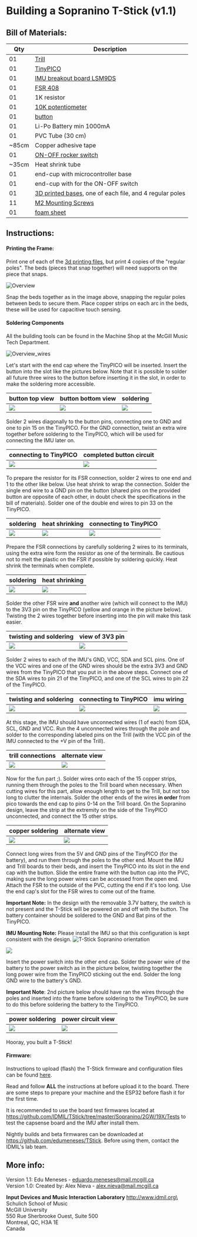 # Building a Sopranino T-Stick (v1.1)

## Bill of Materials:

Qty   | Description
------|---------------------
01    | [Trill](https://shop.bela.io/products/trill-craft/)     
01    | [TinyPICO](https://www.adafruit.com/product/4335)        
01    | [IMU breakout board LSM9DS](https://www.sparkfun.com/products/13284)
01    | [FSR 408](https://www.robotshop.com/ca/en/interlink-24-long-fsr.html)
01    | 1K resistor
01    | [10K potentiometer](https://www.digikey.com/products/en?mpart=PV36W103C01B00&v=118)
01    | [button](https://www.digikey.ca/product-detail/en/c-k/PTS125SM43-2-LFS/CKN9100-ND/1146743)
01    | Li-Po Battery min 1000mA
01    | PVC Tube (30 cm)
~85cm | Copper adhesive tape
01    | [ON-OFF rocker switch](https://www.digikey.ca/product-detail/en/RA1113112R/EG5619-ND/3778055/?itemSeq=307636370)
~35cm | Heat shrink tube
01    | end-cup with microcontroller base
01    | end-cup with for the ON-OFF switch
01    | [3D printed bases](../3D_printing/), one of each file, and 4 regular poles
11    | [M2 Mounting Screws](https://www.digikey.ca/product-detail/en/MPMS+002+0008+PH/H739-ND/274950/?itemSeq=307635387)
01    | [foam sheet](https://www.amazon.ca/Craft-Foam-Sheets-Assorted-Colours/dp/B005EQPRM6)

## Instructions:

#### Printing the Frame:

Print one of each of the [3d printing files](../3D_printing/), but print 4 copies of the "regular poles".
The beds (pieces that snap together) will need supports on the piece that snaps.

![Overview](./images/construction/0_overview.jpg "3d printing overview")

Snap the beds together as in the image above, snapping the regular poles between beds to secure them.
Place copper strips on each arc in the beds, these will be used for capacitive touch sensing.

#### Soldering Components

All the building tools can be found in the Machine Shop at the McGill Music Tech Department.

![Overview_wires](./images/construction/1_overview_wires.jpg "wiring overview")

Let's start with the end cap where the TinyPICO will be inserted. Insert the button into the slot like the pictures below. Note that it is possible to solder all future three wires to the button before inserting it in the slot, in order to make the soldering more accessible.

button top view| button bottom view | soldering
--- | --- | ---
![](./images/construction/2_button.jpg) | ![](./images/construction/3_button.jpg) | ![](./images/construction/4_button.jpg)

Solder 2 wires diagonally to the button pins, connecting one to GND and one to pin 15 on the TinyPICO. For the GND connection, twist an extra wire together before soldering to the TinyPICO, which will be used for connecting the IMU later on.

connecting to TinyPICO | completed button circuit
--- | ---
![](./images/construction/5_pico.jpg) | ![](./images/construction/6_pico.jpg)

To prepare the resistor for its FSR connection, solder 2 wires to one end and 1 to the other like below. Use heat shrink to wrap the connection. Solder the single end wire to a GND pin on the button (shared pins on the provided button are opposite of each other, in doubt check the specifications in the bill of materials). Solder one of the double end wires to pin 33 on the TinyPICO. 

soldering | heat shrinking | connecting to TinyPICO
--- | --- | ---
![](./images/construction/7_resistor.jpg) | ![](./images/construction/8_resistor.jpg) | ![](./images/construction/9_resistor.jpg)

Prepare the FSR connections by carefully soldering 2 wires to its terminals, using the extra wire form the resistor as one of the terminals. Be cautious not to melt the plastic on the FSR if possible by soldering quickly. Heat shrink the terminals when complete. 

soldering | heat shrinking
--- | ---
![](./images/construction/10_fsr.jpg) | ![](./images/construction/11_fsr.jpg)

Solder the other FSR wire **and** another wire (which will connect to the IMU) to the 3V3 pin on the TinyPICO (yellow and orange in the picture below). Twisting the 2 wires together before inserting into the pin will make this task easier.

twisting and soldering | view of 3V3 pin
--- | ---
![](./images/construction/12_fsr.jpg) | ![](./images/construction/13_fsr.jpg)

Solder 2 wires to each of the IMU's GND, VCC, SDA and SCL pins. One of the VCC wires and one of the GND wires should be the extra 3V3 and GND wires from the TinyPICO that you put in in the above steps. Connect one of the SDA wires to pin 21 of the TinyPICO, and one of the SCL wires to pin 22 of the TinyPICO. 

twisting and soldering | connecting to TinyPICO | imu wiring
--- | --- | ---
![](./images/construction/14_imu.jpg) | ![](./images/construction/15_imu.jpg) | ![](./images/construction/16_imu.jpg)

At this stage, the IMU should have unconnected wires (1 of each) from SDA, SCL, GND and VCC. Run the 4 unconnected wires through the pole and solder to the corresponding labeled pins on the Trill (with the VCC pin of the IMU connected to the +V pin of the Trill).

trill connections | alternate view
--- | ---
![](./images/construction/17_trill.jpg) | ![](./images/construction/18_trill.jpg)

Now for the fun part ;). Solder wires onto each of the 15 copper strips, running them through the poles to the Trill board when necessary. When cutting wires for this part, allow enough length to get to the Trill, but not too long to clutter the internals. Solder the other ends of the wires **in order** from pico towards the end cap to pins 0-14 on the Trill board. On the Sopranino design, leave the strip at the extremity on the side of the TinyPICO unconnected, and connect the 15 other strips.

copper soldering | alternate view
--- | ---
![](./images/construction/19_trill.jpg) | ![](./images/construction/20_trill.jpg)

Connect long wires from the 5V and GND pins of the TinyPICO (for the battery), and run them through the poles to the other end. Mount the IMU and Trill boards to their beds, and insert the TinyPICO into its slot in the end cap with the button. Slide the entire frame with the button cap into the PVC, making sure the long power wires can be accessed from the open end. Attach the FSR to the outside of the PVC, cutting the end if it's too long. Use the end cap's slot for the FSR wires to come out of the frame.

**Important Note:** In the design with the removable 3.7V battery, the switch is not present and the T-Stick will be powered on and off with the button. The battery container should be soldered to the GND and Bat pins of the TinyPICO.

**IMU Mounting Note:**
Please install the IMU so that this configuration is kept consistent with the design.
![T-Stick Sopranino orientation](./images/T-Stick-Orientation.png "T-Stick Sopranino orientation")


![](./images/construction/24_insertion.jpg)

Insert the power switch into the other end cap. Solder the power wire of the battery to the power switch as in the picture below, twisting together the long power wire from the TinyPICO sticking out the end. Solder the long GND wire to the battery's GND.

**Important Note**: 2nd picture below should have ran the wires through the poles and inserted into the frame before soldering to the TinyPICO, be sure to do this before soldering the battery to the TinyPICO.

power soldering | power circuit view
--- | ---
![](./images/construction/21_power.jpg) | ![](./images/construction/22_power.jpg)

Hooray, you built a T-Stick!

#### Firmware:

Instructions to upload (flash) the T-Stick firmware and configuration files can be found [here](../README.md).

Read and follow __ALL__ the instructions at before upload it to the board. There are some steps to prepare your machine and the ESP32 before flash it for the first time.

It is recommended to use the board test firmwares located at https://github.com/IDMIL/TStick/tree/master/Sopranino/2GW/19X/Tests to test the capsense board and the IMU after install them.

Nightly builds and beta firmwares can be downloaded at https://github.com/edumeneses/TStick. Before using them, contact the IDMIL's lab team.


## More info:

Version 1.1: Edu Meneses - eduardo.meneses@mail.mcgill.ca\
Version 1.0: Created by: Alex Nieva - alex.nieva@mail.mcgill.ca

__Input Devices and Music Interaction Laboratory__
http://www.idmil.org\
Schulich School of Music\
McGill University\
550 Rue Sherbrooke Ouest, Suite 500\
Montreal, QC, H3A 1E\
Canada


